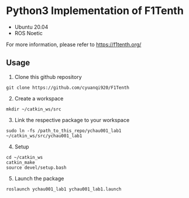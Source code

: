# Python3 Implementation of F1Tenth

* Ubuntu 20.04
* ROS Noetic

For more information, please refer to https://f1tenth.org/

## Usage
1) Clone this github repository
```
git clone https://github.com/cyuanqi920/F1Tenth
```
2) Create a workspace
```
mkdir ~/catkin_ws/src
```
3) Link the respective package to your workspace
```
sudo ln -fs /path_to_this_repo/ychau001_lab1 ~/catkin_ws/src/ychau001_lab1
```
4) Setup
```
cd ~/catkin_ws
catkin_make
source devel/setup.bash
```

5) Launch the package
```
roslaunch ychau001_lab1 ychau001_lab1.launch
```

